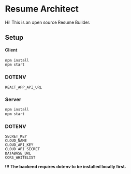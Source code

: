# Resume Architect

Hi! This is an open source Resume Builder.

## Setup

#### Client

```sh
npm install
npm start
```

### DOTENV

```
REACT_APP_API_URL
```

### Server

```sh
npm install
npm start
```

### DOTENV

```
SECRET_KEY
CLOUD_NAME
CLOUD_API_KEY
CLOUD_API_SECRET
DATABASE_URL
CORS_WHITELIST
```


__!!! The backend requires dotenv to be installed locally first.__
